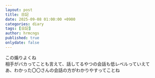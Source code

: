```yaml
---
layout: post
title: 日記
date: 2025-09-08 01:00:00 +0900
categories: diary
tags: [日記]
author: hrmcngs
published: true
onlydate: false
---    
```


この煽りよくね  
相手がバカってことも言えて、話してるやつの会話も低レベルっていえて  
あ、わかった〇〇さんの会話の方がわかりやすってことね  
